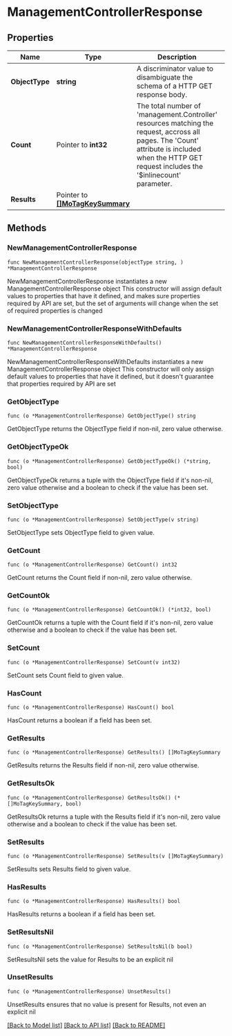 # ManagementControllerResponse

## Properties

Name | Type | Description | Notes
------------ | ------------- | ------------- | -------------
**ObjectType** | **string** | A discriminator value to disambiguate the schema of a HTTP GET response body. | 
**Count** | Pointer to **int32** | The total number of &#39;management.Controller&#39; resources matching the request, accross all pages. The &#39;Count&#39; attribute is included when the HTTP GET request includes the &#39;$inlinecount&#39; parameter. | [optional] 
**Results** | Pointer to [**[]MoTagKeySummary**](MoTagKeySummary.md) |  | [optional] 

## Methods

### NewManagementControllerResponse

`func NewManagementControllerResponse(objectType string, ) *ManagementControllerResponse`

NewManagementControllerResponse instantiates a new ManagementControllerResponse object
This constructor will assign default values to properties that have it defined,
and makes sure properties required by API are set, but the set of arguments
will change when the set of required properties is changed

### NewManagementControllerResponseWithDefaults

`func NewManagementControllerResponseWithDefaults() *ManagementControllerResponse`

NewManagementControllerResponseWithDefaults instantiates a new ManagementControllerResponse object
This constructor will only assign default values to properties that have it defined,
but it doesn't guarantee that properties required by API are set

### GetObjectType

`func (o *ManagementControllerResponse) GetObjectType() string`

GetObjectType returns the ObjectType field if non-nil, zero value otherwise.

### GetObjectTypeOk

`func (o *ManagementControllerResponse) GetObjectTypeOk() (*string, bool)`

GetObjectTypeOk returns a tuple with the ObjectType field if it's non-nil, zero value otherwise
and a boolean to check if the value has been set.

### SetObjectType

`func (o *ManagementControllerResponse) SetObjectType(v string)`

SetObjectType sets ObjectType field to given value.


### GetCount

`func (o *ManagementControllerResponse) GetCount() int32`

GetCount returns the Count field if non-nil, zero value otherwise.

### GetCountOk

`func (o *ManagementControllerResponse) GetCountOk() (*int32, bool)`

GetCountOk returns a tuple with the Count field if it's non-nil, zero value otherwise
and a boolean to check if the value has been set.

### SetCount

`func (o *ManagementControllerResponse) SetCount(v int32)`

SetCount sets Count field to given value.

### HasCount

`func (o *ManagementControllerResponse) HasCount() bool`

HasCount returns a boolean if a field has been set.

### GetResults

`func (o *ManagementControllerResponse) GetResults() []MoTagKeySummary`

GetResults returns the Results field if non-nil, zero value otherwise.

### GetResultsOk

`func (o *ManagementControllerResponse) GetResultsOk() (*[]MoTagKeySummary, bool)`

GetResultsOk returns a tuple with the Results field if it's non-nil, zero value otherwise
and a boolean to check if the value has been set.

### SetResults

`func (o *ManagementControllerResponse) SetResults(v []MoTagKeySummary)`

SetResults sets Results field to given value.

### HasResults

`func (o *ManagementControllerResponse) HasResults() bool`

HasResults returns a boolean if a field has been set.

### SetResultsNil

`func (o *ManagementControllerResponse) SetResultsNil(b bool)`

 SetResultsNil sets the value for Results to be an explicit nil

### UnsetResults
`func (o *ManagementControllerResponse) UnsetResults()`

UnsetResults ensures that no value is present for Results, not even an explicit nil

[[Back to Model list]](../README.md#documentation-for-models) [[Back to API list]](../README.md#documentation-for-api-endpoints) [[Back to README]](../README.md)


